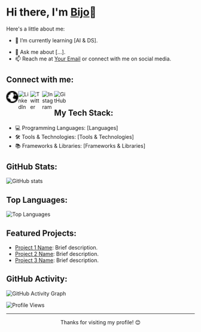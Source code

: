 <!-- Your Name -->
# Hi there, I'm [Bijo](https://yourwebsite.com)👋

<!-- Introduction -->
Here's a little about me:

- 🌱 I’m currently learning [AI & DS].
<!-- 👯 I’m looking to collaborate on [Open Source Project Name].-->
- 💬 Ask me about [...].
- 📫 Reach me at [Your Email](mailto:bijopulickassery@example.com) or connect with me on social media.

<!-- Connect with Me -->
## Connect with me:

[<img align="left" alt="Website" width="32px" src="https://raw.githubusercontent.com/iconic/open-iconic/master/svg/globe.svg" />](https://yourwebsite.com)
[<img align="left" alt="LinkedIn" width="32px" src="https://img.icons8.com/fluent/48/000000/linkedin.png" />](https://www.linkedin.com/in/yourname)
[<img align="left" alt="Twitter" width="32px" src="https://img.icons8.com/fluent/48/000000/twitter.png" />](https://twitter.com/yourusername)
[<img align="left" alt="Instagram" width="32px" src="https://img.icons8.com/fluent/48/000000/instagram-new.png" />](https://www.instagram.com/yourusername)
[<img align="left" alt="GitHub" width="32px" src="https://raw.githubusercontent.com/iconic/open-iconic/master/svg/github.svg" />](https://github.com/yourusername)

<br />

<!-- Tech Stack -->
## My Tech Stack:

- 💻 Programming Languages: [Languages]
- 🛠️ Tools & Technologies: [Tools & Technologies]
- 📚 Frameworks & Libraries: [Frameworks & Libraries]

<!-- GitHub Stats -->
## GitHub Stats:

![GitHub stats](https://github-readme-stats.vercel.app/api?username=yourusername&show_icons=true&count_private=true&hide=issues,contribs&theme=radical)

<!-- Top Languages -->
## Top Languages:

![Top Languages](https://github-readme-stats.vercel.app/api/top-langs/?username=yourusername&layout=compact&theme=radical)

<!-- Projects -->
## Featured Projects:

- [Project 1 Name](https://github.com/yourusername/Project-1): Brief description.
- [Project 2 Name](https://github.com/yourusername/Project-2): Brief description.
- [Project 3 Name](https://github.com/yourusername/Project-3): Brief description.

<!-- GitHub Activity Graph -->
## GitHub Activity:

![GitHub Activity Graph](https://activity-graph.herokuapp.com/graph?username=yourusername&theme=github)

<!-- Visitor Counter -->
![Profile Views](https://komarev.com/ghpvc/?username=yourusername)

<!-- Footer -->
<hr />
<p align="center">Thanks for visiting my profile! 😊</p>
